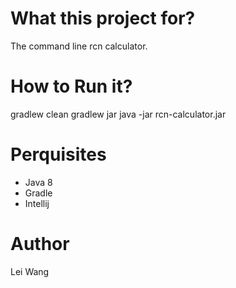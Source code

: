 # What this project for?
The command line rcn calculator.

# How to Run it?
gradlew clean
gradlew jar
java -jar rcn-calculator.jar

# Perquisites
* Java 8
* Gradle
* Intellij

# Author
Lei Wang
